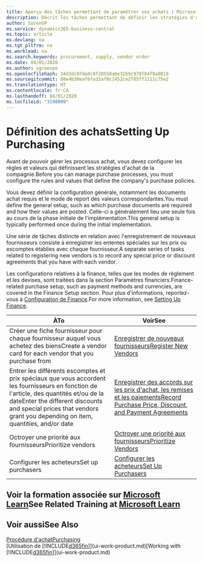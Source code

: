```yaml
---
title: Aperçu des tâches permettant de paramétrer vos achats | Microsoft Docs
description: Décrit les tâches permettant de définir les stratégies d'approvisionnement de votre compagnie et de déterminer vos processus d'achat.
author: SorenGP
ms.service: dynamics365-business-central
ms.topic: article
ms.devlang: na
ms.tgt_pltfrm: na
ms.workload: na
ms.search.keywords: procurement, supply, vendor order
ms.date: 04/01/2020
ms.author: sgroespe
ms.openlocfilehash: 34d3dc87da0c8f20558a6e32b9c979f84f9a0018
ms.sourcegitcommit: 88e4b30eaf6fa32af0c1452ce2f85ff1111c75e2
ms.translationtype: HT
ms.contentlocale: fr-CA
ms.lasthandoff: 04/01/2020
ms.locfileid: "3190909"
---
```

# <a name="setting-up-purchasing"></a><span data-ttu-id="a51da-103">Définition des achats</span><span class="sxs-lookup"><span data-stu-id="a51da-103">Setting Up Purchasing</span></span>
<span data-ttu-id="a51da-104">Avant de pouvoir gérer les processus achat, vous devez configurer les règles et valeurs qui définissent les stratégies d'achat de la compagnie.</span><span class="sxs-lookup"><span data-stu-id="a51da-104">Before you can manage purchase processes, you must configure the rules and values that define the company's purchase policies.</span></span>

<span data-ttu-id="a51da-105">Vous devez définir la configuration générale, notamment les documents achat requis et le mode de report des valeurs correspondantes.</span><span class="sxs-lookup"><span data-stu-id="a51da-105">You must define the general setup, such as which purchase documents are required and how their values are posted.</span></span> <span data-ttu-id="a51da-106">Celle-ci a généralement lieu une seule fois au cours de la phase initiale de l'implémentation.</span><span class="sxs-lookup"><span data-stu-id="a51da-106">This general setup is typically performed once during the initial implementation.</span></span>

<span data-ttu-id="a51da-107">Une série de tâches distincte en relation avec l'enregistrement de nouveaux fournisseurs consiste à enregistrer les ententes spéciales sur les prix ou escomptes établies avec chaque fournisseur.</span><span class="sxs-lookup"><span data-stu-id="a51da-107">A separate series of tasks related to registering new vendors is to record any special price or discount agreements that you have with each vendor.</span></span>

<span data-ttu-id="a51da-108">Les configurations relatives à la finance, telles que les modes de règlement et les devises, sont traitées dans la section Paramètres financiers.</span><span class="sxs-lookup"><span data-stu-id="a51da-108">Finance-related purchase setup, such as payment methods and currencies, are covered in the Finance Setup section.</span></span> <span data-ttu-id="a51da-109">Pour plus d'informations, reportez-vous à [Configuration de Finance](finance-setup-finance.md).</span><span class="sxs-lookup"><span data-stu-id="a51da-109">For more information, see [Setting Up Finance](finance-setup-finance.md).</span></span>

| <span data-ttu-id="a51da-110">À</span><span class="sxs-lookup"><span data-stu-id="a51da-110">To</span></span> | <span data-ttu-id="a51da-111">Voir</span><span class="sxs-lookup"><span data-stu-id="a51da-111">See</span></span> |
| --- | --- |
| <span data-ttu-id="a51da-112">Créer une fiche fournisseur pour chaque fournisseur auquel vous achetez des biens</span><span class="sxs-lookup"><span data-stu-id="a51da-112">Create a vendor card for each vendor that you purchase from</span></span>|[<span data-ttu-id="a51da-113">Enregistrer de nouveaux fournisseurs</span><span class="sxs-lookup"><span data-stu-id="a51da-113">Register New Vendors</span></span>](purchasing-how-register-new-vendors.md) |
| <span data-ttu-id="a51da-114">Entrer les différents escomptes et prix spéciaux que vous accordent les fournisseurs en fonction de l'article, des quantités et/ou de la date</span><span class="sxs-lookup"><span data-stu-id="a51da-114">Enter the different discounts and special prices that vendors grant you depending on item, quantities, and/or date</span></span> |[<span data-ttu-id="a51da-115">Enregistrer des accords sur les prix d'achat, les remises et les paiements</span><span class="sxs-lookup"><span data-stu-id="a51da-115">Record Purchase Price, Discount, and Payment Agreements</span></span>](purchasing-how-record-purchase-price-discount-payment-agreements.md) |
| <span data-ttu-id="a51da-116">Octroyer une priorité aux fournisseurs</span><span class="sxs-lookup"><span data-stu-id="a51da-116">Prioritize vendors</span></span> |[<span data-ttu-id="a51da-117">Octroyer une priorité aux fournisseurs</span><span class="sxs-lookup"><span data-stu-id="a51da-117">Prioritize Vendors</span></span>](purchasing-how-prioritize-vendors.md) |
| <span data-ttu-id="a51da-118">Configurer les acheteurs</span><span class="sxs-lookup"><span data-stu-id="a51da-118">Set up purchasers</span></span> |[<span data-ttu-id="a51da-119">Configurer les acheteurs</span><span class="sxs-lookup"><span data-stu-id="a51da-119">Set Up Purchasers</span></span>](purchasing-how-setup-purchasers.md) |

## <a name="see-related-training-at-microsoft-learn"></a><span data-ttu-id="a51da-120">Voir la formation associée sur [Microsoft Learn](/learn/paths/trade-get-started-dynamics-365-business-central/)</span><span class="sxs-lookup"><span data-stu-id="a51da-120">See Related Training at [Microsoft Learn](/learn/paths/trade-get-started-dynamics-365-business-central/)</span></span>

## <a name="see-also"></a><span data-ttu-id="a51da-121">Voir aussi</span><span class="sxs-lookup"><span data-stu-id="a51da-121">See Also</span></span>

[<span data-ttu-id="a51da-122">Procédure d'achat</span><span class="sxs-lookup"><span data-stu-id="a51da-122">Purchasing</span></span>](purchasing-manage-purchasing.md)  
<span data-ttu-id="a51da-123">[Utilisation de [!INCLUDE[d365fin](includes/d365fin_md.md)]](ui-work-product.md)</span><span class="sxs-lookup"><span data-stu-id="a51da-123">[Working with [!INCLUDE[d365fin](includes/d365fin_md.md)]](ui-work-product.md)</span></span>
